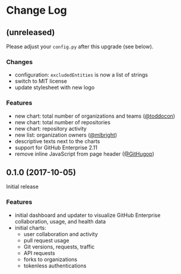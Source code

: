 # Change Log

## (unreleased)

Please adjust your `config.py` after this upgrade (see below).

### Changes

- configuration: `excludedEntities` is now a list of strings
- switch to MIT license
- update stylesheet with new logo

### Features

- new chart: total number of organizations and teams ([@toddocon](https://github.com/toddocon))
- new chart: total number of repositories
- new chart: repository activity
- new list: organization owners ([@mlbright](https://github.com/mlbright))
- descriptive texts next to the charts
- support for GitHub Enterprise 2.11
- remove inline JavaScript from page header ([@GitHugop](https://github.com/GitHugop))

## 0.1.0 (2017-10-05)

Initial release

### Features

- initial dashboard and updater to visualize GitHub Enterprise collaboration, usage, and health data
- initial charts:
  - user collaboration and activity
  - pull request usage
  - Git versions, requests, traffic
  - API requests
  - forks to organizations
  - tokenless authentications
